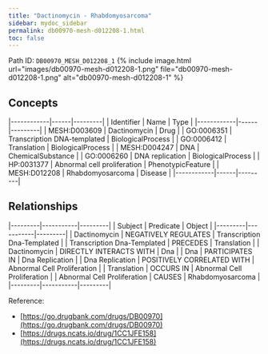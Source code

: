```yaml
---
title: "Dactinomycin - Rhabdomyosarcoma"
sidebar: mydoc_sidebar
permalink: db00970-mesh-d012208-1.html
toc: false 
---
```



Path ID: `DB00970_MESH_D012208_1`
{% include image.html url="images/db00970-mesh-d012208-1.png" file="db00970-mesh-d012208-1.png" alt="db00970-mesh-d012208-1" %}

## Concepts

|------------|------|---------|
| Identifier | Name | Type    |
|------------|------|---------|
| MESH:D003609 | Dactinomycin | Drug |
| GO:0006351 | Transcription DNA-templated | BiologicalProcess |
| GO:0006412 | Translation | BiologicalProcess |
| MESH:D004247 | DNA | ChemicalSubstance |
| GO:0006260 | DNA replication | BiologicalProcess |
| HP:0031377 | Abnormal cell proliferation | PhenotypicFeature |
| MESH:D012208 | Rhabdomyosarcoma | Disease |
|------------|------|---------|

## Relationships

|---------|-----------|---------|
| Subject | Predicate | Object  |
|---------|-----------|---------|
| Dactinomycin | NEGATIVELY REGULATES | Transcription Dna-Templated |
| Transcription Dna-Templated | PRECEDES | Translation |
| Dactinomycin | DIRECTLY INTERACTS WITH | Dna |
| Dna | PARTICIPATES IN | Dna Replication |
| Dna Replication | POSITIVELY CORRELATED WITH | Abnormal Cell Proliferation |
| Translation | OCCURS IN | Abnormal Cell Proliferation |
| Abnormal Cell Proliferation | CAUSES | Rhabdomyosarcoma |
|---------|-----------|---------|

Reference: 
  - [https://go.drugbank.com/drugs/DB00970](https://go.drugbank.com/drugs/DB00970)
  - [https://drugs.ncats.io/drug/1CC1JFE158](https://drugs.ncats.io/drug/1CC1JFE158)
